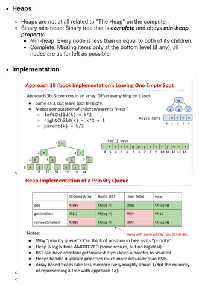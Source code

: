 - ### Heaps
	- Heaps are not at all related to "The Heap" on the computer.
	- Binary min-heap: Binary tree that is ***complete*** and obeys ***min-heap property***.
		- Min-heap: Every node is less than or equal to both of its children.
		- Complete: Missing items only at the bottom level (if any), all nodes are as far left as possible.
- ### Implementation
	- ![image.png](../assets/image_1674000482058_0.png)
	- ![image.png](../assets/image_1674000874909_0.png)
	-